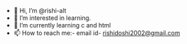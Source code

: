 - 👋 Hi, I’m @rishi-alt
- 👀 I’m interested in learning.
- 🌱 I’m currently learning c and html 
- 📫 How to reach me:- email id- rishidoshi2002@gmail.com

<!---
rishi-alt/rishi-alt is a ✨ special ✨ repository because its `README.md` (this file) appears on your GitHub profile.
You can click the Preview link to take a look at your changes.
--->
